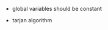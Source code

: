 


<!-- - Void is special, cannot unify with type variable (treat it like None?) -->
- global variables should be constant
<!-- - calling a variable as v() ?! -->
<!-- - disallow Void as argument -->
<!-- - var declarations should not have void type -->
<!-- - no return type means type returns Void -->
- tarjan algorithm
